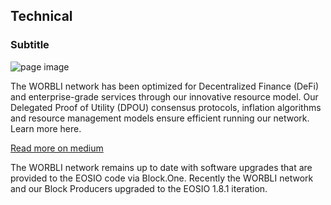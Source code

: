 ## Technical
### Subtitle

![page image](../images/technical.jpg)


The WORBLI network has been optimized for Decentralized Finance (DeFi) and enterprise-grade services through our innovative resource model. Our Delegated Proof of Utility (DPOU) consensus protocols, inflation algorithms and resource management models ensure efficient running our network. Learn more here.

[Read more on medium](https://medium.com/@WORBLI/worbli-resource-model-update-89d4afc0458e)

The WORBLI network remains up to date with software upgrades that are provided to the EOSIO code via Block.One. Recently the WORBLI network and our Block Producers upgraded to the EOSIO 1.8.1 iteration.